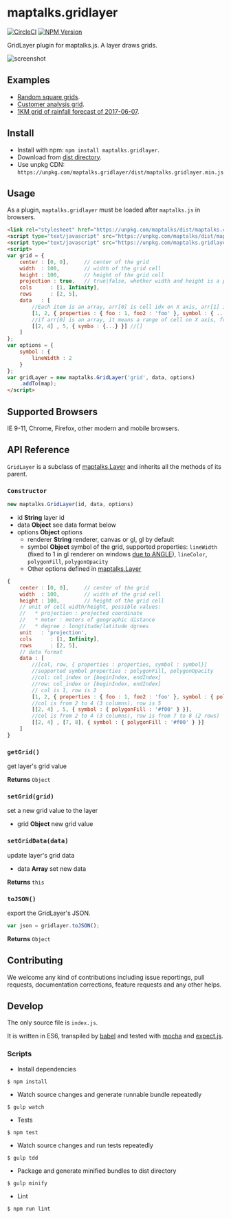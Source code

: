 # maptalks.gridlayer

[![CircleCI](https://circleci.com/gh/maptalks/maptalks.gridlayer.svg?style=shield)](https://circleci.com/gh/maptalks/maptalks.gridlayer)
[![NPM Version](https://img.shields.io/npm/v/maptalks.gridlayer.svg)](https://github.com/maptalks/maptalks.gridlayer)

GridLayer plugin for maptalks.js. A layer draws grids.

![screenshot](https://user-images.githubusercontent.com/13678919/33376245-ec78e626-d547-11e7-8280-ef4693d416fd.png)

## Examples

* [Random square grids](https://maptalks.github.io/maptalks.gridlayer/demo/random.html).
* [Customer analysis grid](https://maptalks.github.io/maptalks.gridlayer/demo/grid.html).
* [1KM grid of rainfall forecast of 2017-06-07](https://maptalks.github.io/maptalks.gridlayer/demo/micapse.html).

## Install
  
* Install with npm: ```npm install maptalks.gridlayer```. 
* Download from [dist directory](https://github.com/maptalks/maptalks.gridlayer/tree/gh-pages/dist).
* Use unpkg CDN: ```https://unpkg.com/maptalks.gridlayer/dist/maptalks.gridlayer.min.js```

## Usage

As a plugin, `maptalks.gridlayer` must be loaded after `maptalks.js` in browsers.
```html
<link rel="stylesheet" href="https://unpkg.com/maptalks/dist/maptalks.css">
<script type="text/javascript" src="https://unpkg.com/maptalks/dist/maptalks.min.js"></script>
<script type="text/javascript" src="https://unpkg.com/maptalks.gridlayer/dist/maptalks.gridlayer.min.js"></script>
<script>
var grid = {
    center : [0, 0],     // center of the grid
    width  : 100,        // width of the grid cell
    height : 100,        // height of the grid cell
    projection : true,   // true|false, whether width and height is a projection value 
    cols      : [1, Infinity],
    rows      : [2, 5],
    data   : [
        //Each item is an array, arr[0] is cell idx on X axis, arr[1] is cell idx on Y axis, arr[2] is the data object, properties is data, symbol is cell style
        [1, 2, { properties : { foo : 1, foo2 : 'foo' }, symbol : { ... } }],
        //if arr[0] is an array, it means a range of cell on X axis, from cell[0][0] to cell [0][1]
        [[2, 4] , 5, { symbo : {...} }] //[]
    ]
};
var options = {
    symbol : {
        lineWidth : 2
    }  
};
var gridLayer = new maptalks.GridLayer('grid', data, options)
    .addTo(map);
</script>
```
## Supported Browsers

IE 9-11, Chrome, Firefox, other modern and mobile browsers.

## API Reference

```GridLayer``` is a subclass of [maptalks.Layer](https://maptalks.github.io/docs/api/Layer.html) and inherits all the methods of its parent.

### `Constructor`

```javascript
new maptalks.GridLayer(id, data, options)
```

* id **String** layer id
* data **Object** see data format below
* options **Object** options
    * renderer **String** renderer, canvas or gl, gl by default
    * symbol **Object** symbol of the grid, supported properties: `lineWidth` (fixed to 1 in gl renderer on windows [due to ANGLE](https://bugs.chromium.org/p/angleproject/issues/detail?id=334)), `lineColor`, `polygonFill`, `polygonOpacity`
    * Other options defined in [maptalks.Layer](https://maptalks.github.io/docs/api/Layer.html)

```javascript
{
    center : [0, 0],     // center of the grid
    width  : 100,        // width of the grid cell
    height : 100,        // height of the grid cell
    // unit of cell width/height, possible values: 
    //   * projection : projected coordinate
    //   * meter : meters of geographic distance
    //   * degree : longtitude/latitude dgrees
    unit   : 'projection',   
    cols      : [1, Infinity],
    rows      : [2, 5],
    // data format
    data : [
        //[col, row, { properties : properties, symbol : symbol}]
        //supported symbol properties : polygonFill, polygonOpacity
        //col: col_index or [beginIndex, endIndex]
        //row: col_index or [beginIndex, endIndex]
        // col is 1, row is 2
        [1, 2, { properties : { foo : 1, foo2 : 'foo' }, symbol : { polygonFill : '#f00' } }],
        //col is from 2 to 4 (3 columns), row is 5
        [[2, 4] , 5, { symbol : { polygonFill : '#f00' } }],
        //col is from 2 to 4 (3 columns), row is from 7 to 8 (2 rows)
        [[2, 4] , [7, 8], { symbol : { polygonFill : '#f00' } }]
    ]
}
```

### `getGrid()`

get layer's grid value

**Returns** `Object`

### `setGrid(grid)`

set a new grid value to the layer

* grid **Object** new grid value

### `setGridData(data)`

update layer's grid data

* data **Array** set new data

**Returns** `this`

### `toJSON()`

export the GridLayer's JSON.

```javascript
var json = gridlayer.toJSON();
```

**Returns** `Object`

## Contributing

We welcome any kind of contributions including issue reportings, pull requests, documentation corrections, feature requests and any other helps.

## Develop

The only source file is ```index.js```.

It is written in ES6, transpiled by [babel](https://babeljs.io/) and tested with [mocha](https://mochajs.org) and [expect.js](https://github.com/Automattic/expect.js).

### Scripts

* Install dependencies
```shell
$ npm install
```

* Watch source changes and generate runnable bundle repeatedly
```shell
$ gulp watch
```

* Tests
```shell
$ npm test
```

* Watch source changes and run tests repeatedly
```shell
$ gulp tdd
```

* Package and generate minified bundles to dist directory
```shell
$ gulp minify
```

* Lint
```shell
$ npm run lint
```
